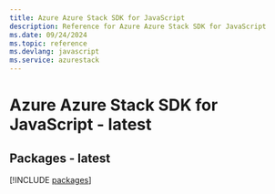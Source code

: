 ```yaml
---
title: Azure Azure Stack SDK for JavaScript
description: Reference for Azure Azure Stack SDK for JavaScript
ms.date: 09/24/2024
ms.topic: reference
ms.devlang: javascript
ms.service: azurestack
---
```

# Azure Azure Stack SDK for JavaScript - latest
## Packages - latest
[!INCLUDE [packages](azure-stack-index.md)]